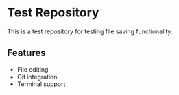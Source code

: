# Test Repository

This is a test repository for testing file saving functionality.

## Features
- File editing
- Git integration
- Terminal support
